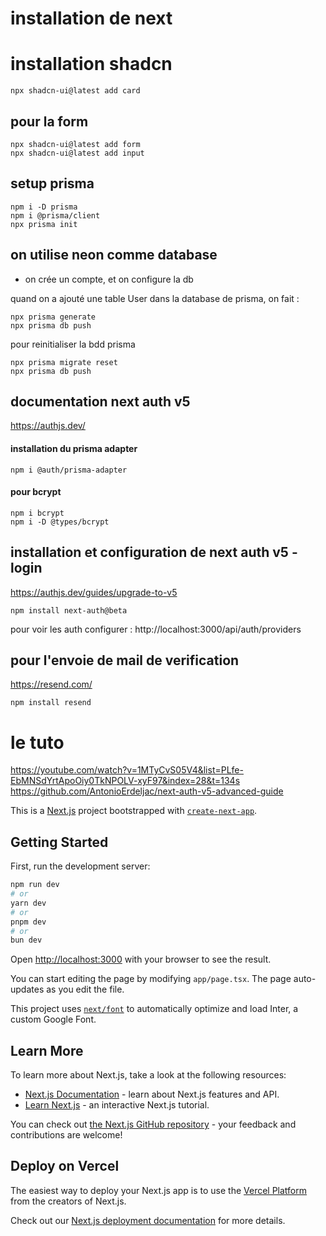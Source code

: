 
# installation de next

# installation shadcn

```
npx shadcn-ui@latest add card

```


## pour la form
```
npx shadcn-ui@latest add form
npx shadcn-ui@latest add input
```

## setup prisma
```
npm i -D prisma
npm i @prisma/client
npx prisma init
```

## on utilise neon comme database
- on crée un compte, et on configure la db

quand on a ajouté une table User dans la database de prisma, on fait :
```
npx prisma generate
npx prisma db push  
```

pour reinitialiser la bdd prisma

```
npx prisma migrate reset 
npx prisma db push  

```


## documentation next auth v5
https://authjs.dev/

#### installation du prisma adapter
```
npm i @auth/prisma-adapter
```

#### pour bcrypt
```
npm i bcrypt
npm i -D @types/bcrypt
```

## installation et configuration de next auth v5 - login
https://authjs.dev/guides/upgrade-to-v5

```
npm install next-auth@beta
```

pour voir les auth configurer :
http://localhost:3000/api/auth/providers


## pour l'envoie de mail de verification
https://resend.com/

```
npm install resend

```



# le tuto
https://youtube.com/watch?v=1MTyCvS05V4&list=PLfe-EbMNSdYrtApoOiy0TkNPOLV-xyF97&index=28&t=134s
https://github.com/AntonioErdeljac/next-auth-v5-advanced-guide






This is a [Next.js](https://nextjs.org/) project bootstrapped with [`create-next-app`](https://github.com/vercel/next.js/tree/canary/packages/create-next-app).

## Getting Started

First, run the development server:

```bash
npm run dev
# or
yarn dev
# or
pnpm dev
# or
bun dev
```

Open [http://localhost:3000](http://localhost:3000) with your browser to see the result.

You can start editing the page by modifying `app/page.tsx`. The page auto-updates as you edit the file.

This project uses [`next/font`](https://nextjs.org/docs/basic-features/font-optimization) to automatically optimize and load Inter, a custom Google Font.

## Learn More

To learn more about Next.js, take a look at the following resources:

- [Next.js Documentation](https://nextjs.org/docs) - learn about Next.js features and API.
- [Learn Next.js](https://nextjs.org/learn) - an interactive Next.js tutorial.

You can check out [the Next.js GitHub repository](https://github.com/vercel/next.js/) - your feedback and contributions are welcome!

## Deploy on Vercel

The easiest way to deploy your Next.js app is to use the [Vercel Platform](https://vercel.com/new?utm_medium=default-template&filter=next.js&utm_source=create-next-app&utm_campaign=create-next-app-readme) from the creators of Next.js.

Check out our [Next.js deployment documentation](https://nextjs.org/docs/deployment) for more details.
